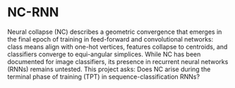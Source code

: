# NC-RNN

Neural collapse (NC) describes a geometric convergence that emerges in the final epoch of training in feed-forward and convolutional networks: class means align with one-hot vertices, features collapse to centroids, and classifiers converge to equi-angular simplices. While NC has been documented for image classifiers, its presence in recurrent neural networks (RNNs) remains untested. This project asks: Does NC arise during the terminal phase of training (TPT) in sequence-classification RNNs?

